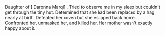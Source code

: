 Daughter of [[Daronna Marqi]]. Tried to observe me in my sleep but couldn't get through the tiny hut. Determined that she had been replaced by a hag nearly at birth. Defeated her coven but she escaped back home. Confronted her, unmasked her, and killed her. Her mother wasn't exactly happy about it.